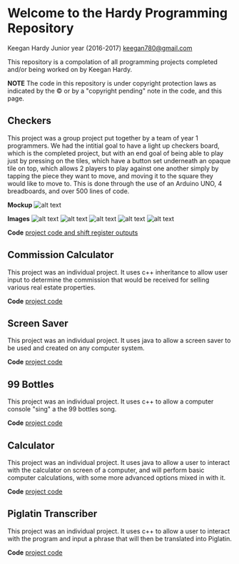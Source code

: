 # Welcome to the Hardy Programming Repository

Keegan Hardy
Junior year (2016-2017)
keegan780@gmail.com

This repository is a compolation of all programming projects completed and/or being worked on by Keegan Hardy.

**NOTE**
The code in this repository is under copyright protection laws as indicated by the © or by a "copyright pending" note in the code, and this page.



## Checkers
This project was a group project put together by a team of year 1 programmers. We had the intitial goal to have a light up checkers board, which is the completed project, but with an end goal of being able to play just by pressing on the tiles, which have a button set underneath an opaque tile on top, which allows 2 players to play against one another simply by tapping the piece they want to move, and moving it to the square they would like to move to. This is done through the use of an Arduino UNO, 4 breadboards, and over 500 lines of code.

**Mockup**
![alt text](https://skyeagle4.github.io/ProgrammingPortfolio/Mockup.png "Mockup")

**Images**
![alt text](https://skyeagle4.github.io/ProgrammingPortfolio/IMG_0706.png "Assembly")
![alt text](https://skyeagle4.github.io/ProgrammingPortfolio/IMG_0707.png "Board")
![alt text](https://skyeagle4.github.io/ProgrammingPortfolio/IMG_0708.png "Arduino UNO")
![alt text](https://skyeagle4.github.io/ProgrammingPortfolio/IMG_0709.png "Shift register")
![alt text](https://skyeagle4.github.io/ProgrammingPortfolio/IMG_0710.png "LED's and breadboard")

**Code**
[project code and shift register outputs](https://github.com/Skyeagle4/ProgrammingPortfolio/blob/master/Projects/checkers/coding/prototypeshift/prototypeshift.ino)



## Commission Calculator
This project was an individual project. It uses c++ inheritance to allow user input to determine the commission that would be received for selling various real estate properties.

**Code** [project code](https://github.com/Skyeagle4/ProgrammingPortfolio/blob/master/ProgrammingFolder/Language%20Migration/inheritance.cpp)



## Screen Saver
This project was an individual project. It uses java to allow a screen saver to be used and created on any computer system.

**Code** [project code](https://github.com/Skyeagle4/ProgrammingPortfolio/tree/master/ProgrammingFolder/Programming%20S1/screenSaver)



## 99 Bottles
This project was an individual project. It uses c++ to allow a computer console "sing" a the 99 bottles song.

**Code** [project code](https://github.com/Skyeagle4/ProgrammingPortfolio/blob/master/ProgrammingFolder/Language%20Migration/99bottles.cpp) 



## Calculator
This project was an individual project. It uses java to allow a user to interact with the calculator on screen of a computer, and will perform basic computer calculations, with some more advanced options mixed in with it.

**Code** [project code](https://github.com/Skyeagle4/ProgrammingPortfolio/blob/master/ProgrammingFolder/Programming%20S1/calculator/calculator.pde)



## Piglatin Transcriber
This project was an individual project. It uses c++ to allow a user to interact with the program and input a phrase that will then be translated into Piglatin.

**Code** [project code](https://github.com/Skyeagle4/ProgrammingPortfolio/blob/master/ProgrammingFolder/Language%20Migration/pigLatin.cpp)
